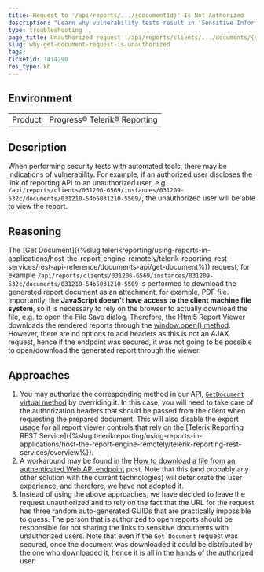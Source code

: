 ```yaml
---
title: Request to '/api/reports/.../{documentId}' Is Not Authorized
description: "Learn why vulnerability tests result in 'Sensitive Information Disclosure via API Response', 'Internal Path Disclosure' or similar on '/api/reports/clients/{clientId}/instances/{instanceId}/documents/{documentId}'."
type: troubleshooting
page_title: Unauthorized request '/api/reports/clients/.../documents/{documentId}'
slug: why-get-document-request-is-unauthorized
tags: 
ticketid: 1414290
res_type: kb
---
```


## Environment

<table>
	<tbody>
		<tr>
			<td>Product</td>
			<td>Progress® Telerik® Reporting</td>
		</tr>
	</tbody>
</table>

## Description

When performing security tests with automated tools, there may be indications of vulnerability. For example, if an authorized user discloses the link of reporting API to an unauthorized user, e.g `/api/reports/clients/031206-6569/instances/031209-532c/documents/031210-54b5031210-5509/`, the unauthorized user will be able to view the report.

## Reasoning

The [Get Document]({%slug telerikreporting/using-reports-in-applications/host-the-report-engine-remotely/telerik-reporting-rest-services/rest-api-reference/documents-api/get-document%}) request, for example `/api/reports/clients/031206-6569/instances/031209-532c/documents/031210-54b5031210-5509` is performed to download the generated report document as an attachment, for example, PDF file. Importantly, the __JavaScript doesn't have access to the client machine file system__, so it is necessary to rely on the browser to actually download the file, e.g. to open the File Save dialog. Therefore, the Html5 Report Viewer downloads the rendered reports through the [window.open() method](https://developer.mozilla.org/en-US/docs/Web/API/Window/open). However, there are no options to add headers as this is not an AJAX request, hence if the endpoint was secured, it was not going to be possible to open/download the generated report through the viewer.

## Approaches

1. You may authorize the corresponding method in our API, [`GetDocument` virtual method](/api/Telerik.Reporting.Services.WebApi.ReportsControllerBase#Telerik_Reporting_Services_WebApi_ReportsControllerBase_GetDocument_System_String_System_String_System_String_) by overriding it. In this case, you will need to take care of the authorization headers that should be passed from the client when requesting the prepared document. This will also disable the export usage for all report viewer controls that rely on the [Telerik Reporting REST Service]({%slug telerikreporting/using-reports-in-applications/host-the-report-engine-remotely/telerik-reporting-rest-services/overview%}).
1. A workaround may be found in the [How to download a file from an authenticated Web API endpoint](https://royaljay.com/development/how-to-download-files-from-authenticated-web-api-endpoints/) post. Note that this (and probably any other solution with the current technologies) will deteriorate the user experience, and therefore, we have not adopted it.
1. Instead of using the above approaches, we have decided to leave the request unauthorized and to rely on the fact that the URL for the request has three random auto-generated GUIDs that are practically impossible to guess. The person that is authorized to open reports should be responsible for not sharing the links to sensitive documents with unauthorized users. Note that even if the `Get Document` request was secured, once the document was downloaded it could be distributed by the one who downloaded it, hence it is all in the hands of the authorized user.
